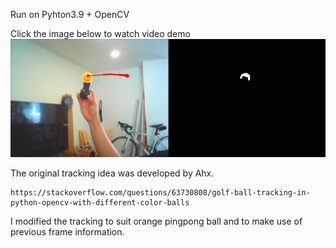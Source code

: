 Run on Pyhton3.9 + OpenCV

Click the image below to watch video demo
[![Demo](tracking210617.png "Tracking Demo")](https://youtu.be/EJ_SHeF628E)

The original tracking idea was developed by Ahx.

    https://stackoverflow.com/questions/63730808/golf-ball-tracking-in-python-opencv-with-different-color-balls 

I modified the tracking to suit orange pingpong ball and to make use of previous frame information.